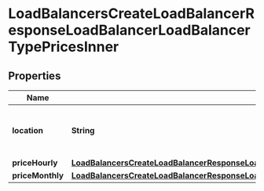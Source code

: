 

# LoadBalancersCreateLoadBalancerResponseLoadBalancerLoadBalancerTypePricesInner


## Properties

| Name | Type | Description | Notes |
|------------ | ------------- | ------------- | -------------|
|**location** | **String** | Name of the Location the price is for. |  |
|**priceHourly** | [**LoadBalancersCreateLoadBalancerResponseLoadBalancerLoadBalancerTypePricesInnerPriceHourly**](LoadBalancersCreateLoadBalancerResponseLoadBalancerLoadBalancerTypePricesInnerPriceHourly.md) |  |  |
|**priceMonthly** | [**LoadBalancersCreateLoadBalancerResponseLoadBalancerLoadBalancerTypePricesInnerPriceMonthly**](LoadBalancersCreateLoadBalancerResponseLoadBalancerLoadBalancerTypePricesInnerPriceMonthly.md) |  |  |



